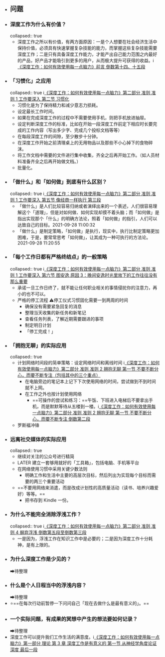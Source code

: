 - ## 问题
- ### 深度工作为什么有价值？
  collapsed:: true
	- 深度工作之所以有价值，有两方面原因：一是个人想要在社会经济生活中保持价值，必须具有快速掌握复杂技能的能力，而掌握这些复杂技能需要深度工作；二是只有具备深度工作能力，才能产出自己能力范围之内最好的产品，好产品才能吸引到更多的用户，从而极大提升可获得的收益。​
	  ℹ️ [《深度工作：如何有效使用每一点脑力》前言 倒数第十四、十五段](((63759461-37e0-4470-b48e-832d3b8ad25a)))
- ### 「习惯化」之应用
  collapsed:: true
  ℹ️[《深度工作：如何有效使用每一点脑力》第二部分 准则 准则 1 工作要深入 第二节 习惯化](((63759461-0cf2-4603-a70b-cf79a9a19a58)))
	- 习惯化是为了保持精力和减少意志力损耗。
	- 设定最长工作时间。
	- 如果在完成深度工作的过程中不需要使用手机，则把手机放进抽屉。
	- 设定判断深度工作的标准，比如在开始一段深度工作前定下相应时长要完成的工作内容（写出多少字、完成几个投标文档等等）
	- 在每段深度工作的间隙，至少散步十分钟。
	- 在深度工作开始之前清理桌上的无用物品以及那些不小心掉下的食物碎沫。
	- 将工作文档中需要的文件进行集中收集，齐全之后再开始工作。（如人员材料准备齐全之后再开始做文档。）
	- 批量化。
- ### 「做什么」和「如何做」到底有什么区别？
  collapsed:: true
  ℹ️[《深度工作：如何有效使用每一点脑力》第二部分 准则 准则 1 工作要深入 第五节 像经商一样执行 第三段](((63896ef9-6cc5-4549-a65e-06e0bd3585f7)))
	- 「做什么」是人们比较容易归纳或者演绎出来的一个表述，人们很容易理解这个「道理」，但是对如何做、如何实现却摸不着头脑；而「如何做」是指出实现那个「什么」的明确方法论，照着「如何做」的指引，人们可以达致自己的目标。2021-09-28 11:00:32
	- 「做什么」是制定策略，「如何做」是执行，现实中，执行比制定策略更加困难，于是，要常常思考「如何做」，让其成为一种可执行的方法论。2021-09-28 11:20:55
- ### 「每个工作日都有严格终结点」的一般策略
  collapsed:: true
  ℹ️[《深度工作：如何有效使用每一点脑力》第二部分 准则 准则 1 工作要深入 第六节 图安逸 原因 3：晚间安逸时光里放下的工作往往没有那么重要](((63759461-3736-4a88-ac2e-7524227ca48b)))
	- 承诺一旦工作日终了，就不能让任何职业相关的事情侵扰你的注意力，再小的也不可以。
	- 严格的停工流程
	  ⚠停工仪式习惯固化需要一到两周的时间
		- 确保没有需要紧急回复的消息
		- 整理当天收集的新任务和新笔记
		- 查看任务列表，了解近期需要跟进的事项
		- 制定明日计划
		- 「停工完成！」
- ### 「拥抱无聊」的实际应用
  collapsed:: true
	- 计划网络时间段的简单策略：设定网络时间和离线时间
	  ℹ️[《深度工作：如何有效使用每一点脑力》第二部分 准则 准则 2 拥抱无聊 第一节 不要不断分心，而要不断专注（包括其中的三个重点）](((639157d1-ac0f-463c-941e-b6dea6aa4522)))
		- 在电脑旁边的笔记本上记下下次使用网络的时间，尝试做到不到时间就不上网。
		- 在工作之外也按计划使用网络
			- ==可操作的尝试和练习：==午饭、下班进入电梯后不要拿出手机，而是默默等待从五楼到一楼。ℹ️[《深度工作：如何有效使用每一点脑力》第二部分 准则 准则 2 拥抱无聊 第一节 不要不断分心，而要不断专注 倒数第二段](((63915cd3-367d-4566-aaf2-65e1c48a0f24)))
	- 罗斯福冲锋
- ### 远离社交媒体的实际应用
  collapsed:: true
	- 继续对关注的公众号进行精简
	- LATER 建立一套够用就好的「工具箱」，包括电脑、手机等平台
	- 在网络使用习惯中采用关键少数法则
		- 明确工作和生活中主要的高层次目标，然后列出为实现每个目标而需要的两三个重要活动
	- ==不要用网络来消遣，而是改成计划性的高质量活动（读书、培养兴趣爱好）等等。==
		- 把书存到 Kindle 一份。
- ### 为什么不能完全消除浮浅工作？
  collapsed:: true
  ℹ️[《深度工作：如何有效使用每一点脑力》第二部分 准则 准则 4 摒弃浮浅  倒数第五段至倒数第三段](((63955779-c3be-4603-a3c4-833ecbcc4dd7)))
	- 一是因为，浮浅工作在知识工作中是必要的；二是因为深度工作十分耗神，是有上限的。
- ### 为什么深度工作是少见的？
  ➡待整理
- ### 什么是个人日程当中的浮浅内容？
  ➡待整理
- ⭐==在每次行动前暂停一下问问自己「现在去做什么是最有意义的」。==
- ### 一个实际问题，有成果的冥想中产生的想法要如何记录？
  ➡待整理
- 深度工作可以提升我们工作生活的满意度。ℹ️[《深度工作：如何有效使用每一点脑力》第一部分 理论 第 3 章 深度工作是有意义的 第一节 从神经学角度论证深度 最后一段](((637d7ea7-5f09-42be-abe9-161c0587dc72)))